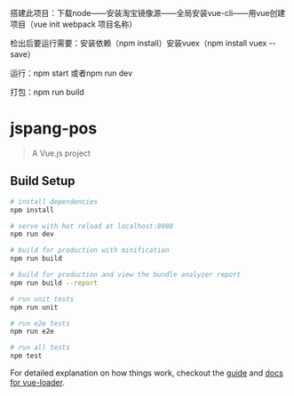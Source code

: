 搭建此项目：下载node——安装淘宝镜像源——全局安装vue-cli——用vue创建项目（vue init webpack 项目名称）

检出后要运行需要：安装依赖（npm install）安装vuex（npm install vuex --save）

运行：npm start 或者npm run dev

打包：npm run build


# jspang-pos

> A Vue.js project

## Build Setup

``` bash
# install dependencies
npm install

# serve with hot reload at localhost:8080
npm run dev

# build for production with minification
npm run build

# build for production and view the bundle analyzer report
npm run build --report

# run unit tests
npm run unit

# run e2e tests
npm run e2e

# run all tests
npm test
```

For detailed explanation on how things work, checkout the [guide](http://vuejs-templates.github.io/webpack/) and [docs for vue-loader](http://vuejs.github.io/vue-loader).
